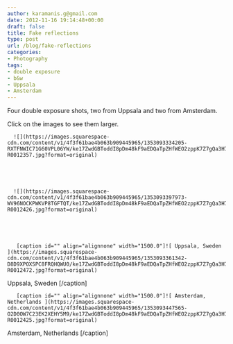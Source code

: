 ```yaml
---
author: karamanis.g@gmail.com
date: 2012-11-16 19:14:48+00:00
draft: false
title: Fake reflections
type: post
url: /blog/fake-reflections
categories:
- Photography
tags:
- double exposure
- b&w
- Uppsala
- Amsterdam
---
```


Four double exposure shots, two from Uppsala and two from Amsterdam.

Click on the images to see them larger.


  
      ![](https://images.squarespace-cdn.com/content/v1/4f3f61bae4b063b909445965/1353093334205-RXTFNWIC71G60VPL06YW/ke17ZwdGBToddI8pDm48kF9aEDQaTpZHfWEO2zppK7Z7gQa3H78H3Y0txjaiv_0fDoOvxcdMmMKkDsyUqMSsMWxHk725yiiHCCLfrh8O1z5QPOohDIaIeljMHgDF5CVlOqpeNLcJ80NK65_fV7S1UX7HUUwySjcPdRBGehEKrDf5zebfiuf9u6oCHzr2lsfYZD7bBzAwq_2wCJyqgJebgg/20121102-R0012357.jpg?format=original)

  


  
      ![](https://images.squarespace-cdn.com/content/v1/4f3f61bae4b063b909445965/1353093397973-WV96NOCKPWKVP8TGFTQT/ke17ZwdGBToddI8pDm48kF9aEDQaTpZHfWEO2zppK7Z7gQa3H78H3Y0txjaiv_0fDoOvxcdMmMKkDsyUqMSsMWxHk725yiiHCCLfrh8O1z5QPOohDIaIeljMHgDF5CVlOqpeNLcJ80NK65_fV7S1UX7HUUwySjcPdRBGehEKrDf5zebfiuf9u6oCHzr2lsfYZD7bBzAwq_2wCJyqgJebgg/20121104-R0012426.jpg?format=original)

  


  
       [caption id="" align="alignnone" width="1500.0"]![ Uppsala, Sweden ](https://images.squarespace-cdn.com/content/v1/4f3f61bae4b063b909445965/1353093361342-D8D9XPOXSPC8FRQHQWU0/ke17ZwdGBToddI8pDm48kF9aEDQaTpZHfWEO2zppK7Z7gQa3H78H3Y0txjaiv_0fDoOvxcdMmMKkDsyUqMSsMWxHk725yiiHCCLfrh8O1z5QPOohDIaIeljMHgDF5CVlOqpeNLcJ80NK65_fV7S1UX7HUUwySjcPdRBGehEKrDf5zebfiuf9u6oCHzr2lsfYZD7bBzAwq_2wCJyqgJebgg/20121115-R0012472.jpg?format=original)
 Uppsala, Sweden [/caption] 
  


  
       [caption id="" align="alignnone" width="1500.0"]![ Amsterdam, Netherlands ](https://images.squarespace-cdn.com/content/v1/4f3f61bae4b063b909445965/1353093447565-O2D0OW7C23EK2XEHY5M9/ke17ZwdGBToddI8pDm48kF9aEDQaTpZHfWEO2zppK7Z7gQa3H78H3Y0txjaiv_0fDoOvxcdMmMKkDsyUqMSsMWxHk725yiiHCCLfrh8O1z5QPOohDIaIeljMHgDF5CVlOqpeNLcJ80NK65_fV7S1UX7HUUwySjcPdRBGehEKrDf5zebfiuf9u6oCHzr2lsfYZD7bBzAwq_2wCJyqgJebgg/20121104-R0012425.jpg?format=original)
 Amsterdam, Netherlands [/caption]
